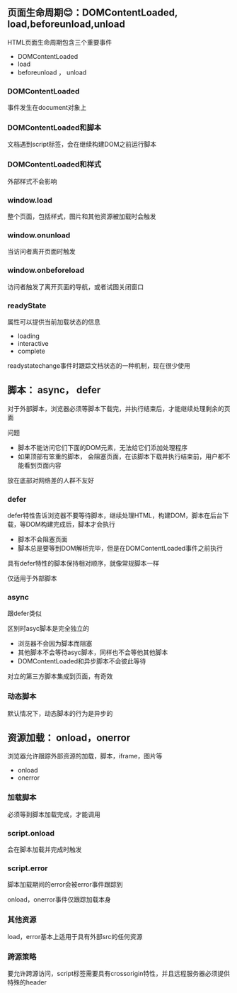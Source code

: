 ## 页面生命周期😊：DOMContentLoaded, load,beforeunload,unload

HTML页面生命周期包含三个重要事件

- DOMContentLoaded
- load
- beforeunload ， unload

### DOMContentLoaded

事件发生在document对象上

### DOMContentLoaded和脚本

文档遇到script标签，会在继续构建DOM之前运行脚本

### DOMContentLoaded和样式

外部样式不会影响



### window.load

整个页面，包括样式，图片和其他资源被加载时会触发

### window.onunload

当访问者离开页面时触发

### window.onbeforeload

访问者触发了离开页面的导航，或者试图关闭窗口



### readyState

属性可以提供当前加载状态的信息

- loading
- interactive
- complete

readystatechange事件时跟踪文档状态的一种机制，现在很少使用





## 脚本： async， defer

对于外部脚本，浏览器必须等脚本下载完，并执行结束后，才能继续处理剩余的页面

问题

- 脚本不能访问它们下面的DOM元素，无法给它们添加处理程序
- 如果顶部有笨重的脚本， 会阻塞页面，在该脚本下载并执行结束前，用户都不能看到页面内容



放在底部对网络差的人群不友好



### defer

defer特性告诉浏览器不要等待脚本，继续处理HTML，构建DOM，脚本在后台下载，等DOM构建完成后，脚本才会执行

- 脚本不会阻塞页面
- 脚本总是要等到DOM解析完毕，但是在DOMContentLoaded事件之前执行

具有defer特性的脚本保持相对顺序，就像常规脚本一样

仅适用于外部脚本



### async

跟defer类似

区别时asyc脚本是完全独立的

- 浏览器不会因为脚本而阻塞
- 其他脚本不会等待asyc脚本，同样也不会等他其他脚本
- DOMContentLoaded和异步脚本不会彼此等待

对立的第三方脚本集成到页面，有奇效



### 动态脚本

默认情况下，动态脚本的行为是异步的





## 资源加载： onload，onerror

浏览器允许跟踪外部资源的加载，脚本，iframe，图片等

- onload
- onerror

### 加载脚本

必须等到脚本加载完成，才能调用

### script.onload

会在脚本加载并完成时触发

### script.error

脚本加载期间的error会被error事件跟踪到

onload，onerror事件仅跟踪加载本身



### 其他资源

load，error基本上适用于具有外部src的任何资源

### 跨源策略

要允许跨源访问，script标签需要具有crossorigin特性，并且远程服务器必须提供特殊的header



